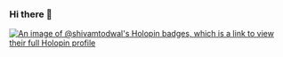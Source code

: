 ### Hi there 👋
[![An image of @shivamtodwal's Holopin badges, which is a link to view their full Holopin profile](https://holopin.me/shivamtodwal)](https://holopin.io/@shivamtodwal)
<!--
**shivamTodwal/shivamTodwal** is a ✨ _special_ ✨ repository because its `README.md` (this file) appears on your GitHub profile.

Here are some ideas to get you started:

- 🔭 I’m currently working on ...
- 🌱 I’m currently learning ...
- 👯 I’m looking to collaborate on ...
- 🤔 I’m looking for help with ...
- 💬 Ask me about ...
- 📫 How to reach me: ...
- 😄 Pronouns: ...
- ⚡ Fun fact: ...
-->
